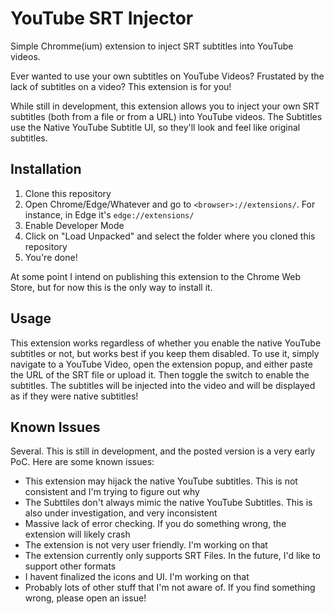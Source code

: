 # YouTube SRT Injector 
Simple Chromme(ium) extension to inject SRT subtitles into YouTube videos.

Ever wanted to use your own subtitles on YouTube Videos? Frustated by the lack of subtitles on a video? This extension is for you!

While still in development, this extension allows you to inject your own SRT subtitles (both from a file or from a URL) into YouTube videos. The Subtitles use the Native YouTube Subtitle UI, so they'll look and feel like original subtitles.

## Installation
1. Clone this repository
2. Open Chrome/Edge/Whatever and go to `<browser>://extensions/`. For instance, in Edge it's `edge://extensions/`
3. Enable Developer Mode
4. Click on "Load Unpacked" and select the folder where you cloned this repository
5. You're done!

At some point I intend on publishing this extension to the Chrome Web Store, but for now this is the only way to install it.

## Usage

This extension works regardless of whether you enable the native YouTube subtitles or not, but works best if you keep them disabled. To use it, simply navigate to a YouTube Video, open the extension popup, and either paste the URL of the SRT file or upload it. Then toggle the switch to enable the subtitles. The subtitles will be injected into the video and will be displayed as if they were native subtitles! 

## Known Issues
Several. This is still in development, and the posted version is a very early PoC. Here are some known issues:

- This extension may hijack the native YouTube subtitles. This is not consistent and I'm trying to figure out why
- The Subttiles don't always mimic the native YouTube Subtitles. This is also under investigation, and very inconsistent
- Massive lack of error checking. If you do something wrong, the extension will likely crash
- The extension is not very user friendly. I'm working on that
- The extension currently only supports SRT Files. In the future, I'd like to support other formats
- I havent finalized the icons and UI. I'm working on that
- Probably lots of other stuff that I'm not aware of. If you find something wrong, please open an issue!
